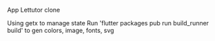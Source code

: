 App Lettutor clone

Using getx to manage state
Run 'flutter packages pub run build_runner build' to gen colors, image, fonts, svg
